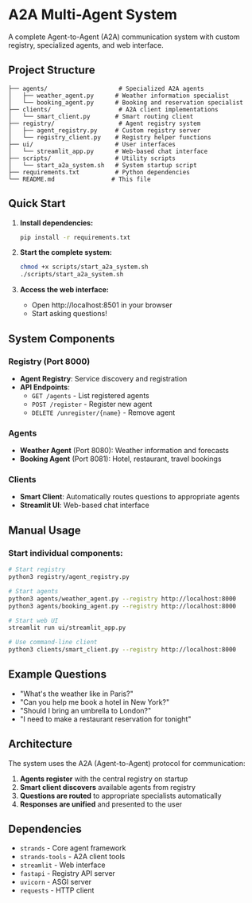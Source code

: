 # A2A Multi-Agent System

A complete Agent-to-Agent (A2A) communication system with custom registry, specialized agents, and web interface.

## Project Structure

```
├── agents/                    # Specialized A2A agents
│   ├── weather_agent.py      # Weather information specialist
│   └── booking_agent.py      # Booking and reservation specialist
├── clients/                   # A2A client implementations
│   └── smart_client.py       # Smart routing client
├── registry/                  # Agent registry system
│   ├── agent_registry.py     # Custom registry server
│   └── registry_client.py    # Registry helper functions
├── ui/                       # User interfaces
│   └── streamlit_app.py      # Web-based chat interface
├── scripts/                  # Utility scripts
│   └── start_a2a_system.sh   # System startup script
├── requirements.txt          # Python dependencies
└── README.md                # This file
```

## Quick Start

1. **Install dependencies:**
   ```bash
   pip install -r requirements.txt
   ```

2. **Start the complete system:**
   ```bash
   chmod +x scripts/start_a2a_system.sh
   ./scripts/start_a2a_system.sh
   ```

3. **Access the web interface:**
   - Open http://localhost:8501 in your browser
   - Start asking questions!

## System Components

### Registry (Port 8000)
- **Agent Registry**: Service discovery and registration
- **API Endpoints**: 
  - `GET /agents` - List registered agents
  - `POST /register` - Register new agent
  - `DELETE /unregister/{name}` - Remove agent

### Agents
- **Weather Agent** (Port 8080): Weather information and forecasts
- **Booking Agent** (Port 8081): Hotel, restaurant, travel bookings

### Clients
- **Smart Client**: Automatically routes questions to appropriate agents
- **Streamlit UI**: Web-based chat interface

## Manual Usage

### Start individual components:

```bash
# Start registry
python3 registry/agent_registry.py

# Start agents
python3 agents/weather_agent.py --registry http://localhost:8000
python3 agents/booking_agent.py --registry http://localhost:8000

# Start web UI
streamlit run ui/streamlit_app.py

# Use command-line client
python3 clients/smart_client.py --registry http://localhost:8000
```

## Example Questions

- "What's the weather like in Paris?"
- "Can you help me book a hotel in New York?"
- "Should I bring an umbrella to London?"
- "I need to make a restaurant reservation for tonight"

## Architecture

The system uses the A2A (Agent-to-Agent) protocol for communication:

1. **Agents register** with the central registry on startup
2. **Smart client discovers** available agents from registry
3. **Questions are routed** to appropriate specialists automatically
4. **Responses are unified** and presented to the user

## Dependencies

- `strands` - Core agent framework
- `strands-tools` - A2A client tools
- `streamlit` - Web interface
- `fastapi` - Registry API server
- `uvicorn` - ASGI server
- `requests` - HTTP client